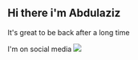 ## Hi there i'm Abdulaziz

It's great to be back after a long time <br/>

I'm on social media
<a href="https://t.me/akiylov">
<img src="https://encrypted-tbn0.gstatic.com/images?q=tbn:ANd9GcT-fPxIb9FDgc7yXQFCW_oB1mPlMJLZPAh_iA&s"/>
<a/>


